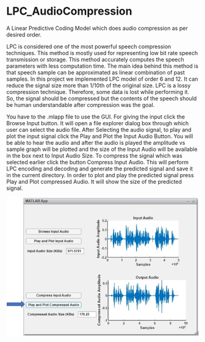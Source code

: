# LPC_AudioCompression
A Linear Predictive Coding Model which does audio compression as per desired order.

LPC is considered one of the most powerful speech compression techniques. This method is mostly used for representing low bit rate speech transmission or storage. This method accurately computes the speech parameters with less computation time. The main idea behind this method is that speech sample can be approximated as linear combination of past samples. In this project we implemented LPC model of order 6 and 12. It can reduce the signal size more than 1/10th of the original size. LPC is a lossy compression technique. Therefore, some data is lost while performing it. So, the signal should be compressed but the contents of the speech should be human understandable after compression was the goal.

You have to the .mlapp file to use the GUI. For giving the input click the Browse Input button. It will open a file explorer dialog box through which user can select the audio file. After Selecting the audio signal, to play and plot the input signal click the Play and Plot the Input Audio Button. You will be able to hear the audio and after the audio is played the amplitude vs sample graph will be plotted and the size of the Input Audio will be available in the box next to Input Audio Size. To compress the signal which was selected earlier click the button Compress Input Audio. This will perform LPC encoding and decoding and generate the predicted signal and save it in the current directory. In order to plot and play the predicted signal press Play and Plot compressed Audio. It will show the size of the predicted signal.

![](images/GUI.jpg)
